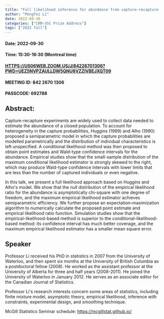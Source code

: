 ```yaml
---
title: "Full likelihood inference for abundance from capture-recapture data: semiparametric efficiency and EM-algorithm"
author: "Pengfei Li"
date: 2022-09-30
categories: ["CRM-SSC Prize Address"]
tags: ["2022 fall"]
---
```


#### Date: 2022-09-30
#### Time: 15:30-16:30 (Montreal time)

#### [HTTPS://US06WEB.ZOOM.US/J/84226701306?PWD=UEZ5NVPZAULLDW5QNU8VZZIVBEJXQT09](HTTPS://US06WEB.ZOOM.US/J/84226701306?PWD=UEZ5NVPZAULLDW5QNU8VZZIVBEJXQT09)
#### MEETING ID: 842 2670 1306
#### PASSCODE: 692788


## Abstract:

Capture-recapture experiments are widely used to collect data needed to estimate the abundance of a closed population.  To account for heterogeneity in the capture probabilities, Huggins (1989) and Alho (1990) proposed a semiparametric model in which the capture probabilities are modelled parametrically and the distribution of individual characteristics is left unspecified.  A conditional likelihood method was then proposed to obtain point estimates and Wald-type confidence intervals for the abundance.  Empirical studies show that the small-sample distribution of the maximum conditional likelihood estimator is strongly skewed to the right, which may produce Wald-type confidence intervals with lower limits that are less than the number of captured individuals or even negative.  

In this talk, we present a full likelihood approach based on Huggins and Alho's model.  We show that the null distribution of the empirical likelihood ratio for the abundance is asymptotically chi-square with one degree of freedom, and the maximum empirical likelihood estimator achieves semiparametric efficiency.  We further propose an expectation–maximization algorithm to numerically calculate the proposed point estimate and empirical likelihood ratio function.  Simulation studies show that the empirical-likelihood-based method is superior to the conditional-likelihood-based method: its confidence interval has much better coverage, and the maximum empirical likelihood estimator has a smaller mean square error. 


## Speaker


Professor Li received his PhD in statistics in 2007 from the University of Waterloo, and then spent six months at the University of British Columbia as a postdoctoral fellow (2008). He worked as the assistant professor at the University of Alberta for three and half years (2008-2011). He joined the University of Waterloo in January 2012. He serves as an associate editor for the Canadian Journal of Statistics.

Professor Li's research interests concern some areas of statistics, including finite mixture model, asymptotic theory, empirical likelihood, inference with constraints, experimental design, and smoothing technique.



McGill Statistics Seminar schedule:
<https://mcgillstat.github.io/>
